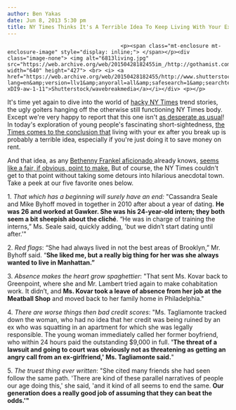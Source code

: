 ```yaml
---
author: Ben Yakas
date: Jun 8, 2013 5:30 pm
title: NY Times Thinks It's A Terrible Idea To Keep Living With Your Ex For The Lease
---
```


	
										<p><span class="mt-enclosure mt-enclosure-image" style="display: inline;"> </span></p><div class="image-none"> <img alt="6813living.jpg" src="https://web.archive.org/web/20150428182455im_/http://gothamist.com/attachments/byakas/6813living.jpg" width="640" height="427"> <br> <i> <a href="https://web.archive.org/web/20150428182455/http://www.shutterstock.com/cat.mhtml?lang=en&amp;version=llv1&amp;anyorall=all&amp;safesearch=1&amp;searchterm=couple%20fighting&amp;search_group=&amp;search_source=related_searches#id=90148771&amp;src=LX14Vamrab3TfS-xDI9-aw-1-11">Shutterstock/wavebreakmedia</a></i></div> <p></p>

<p>It&apos;s time yet again to dive into the world of <a href="https://web.archive.org/web/20150428182455/http://gothamist.com/tags/nytimes">hacky NY Times</a> trend stories, the ugly goiters hanging off the otherwise still functioning NY Times body. Except we&apos;re very happy to report that this one isn&apos;t <a href="https://web.archive.org/web/20150428182455/http://gothamist.com/2013/02/16/ny_times_trolls_brooklyn_hipsters_w.php">as desperate as usual</a>! In today&apos;s exploration of young people&apos;s fascinating short-sightedness, <a href="https://web.archive.org/web/20150428182455/http://www.nytimes.com/2013/06/09/realestate/all-over-but-the-lease.html?adxnnl=1&amp;pagewanted=all&amp;adxnnlx=1370722831-tbdVbnpRxpqXvo3ijQ57Uw">the Times comes to the conclusion that</a> living with your ex after you break up is probably a terrible idea, especially if you&apos;re just doing it to save money on rent.</p>

<p>And that idea, as any <a href="https://web.archive.org/web/20150428182455/http://www.people.com/people/article/0,,20698892,00.html">Bethenny Frankel aficionado </a> already knows, <a href="https://web.archive.org/web/20150428182455/http://www.today.com/health/living-ex-practical-or-really-really-toxic-1C9894534">seems like a fair, if obvious, point to make.</a> But of course, the NY Times couldn&apos;t get to that point without taking some detours into hilarious anecdotal town. Take a peek at our five favorite ones below.</p>

<p>1. <em>That which has a beginning will surely have an end:</em> &quot;Cassandra Seale and Mike Byhoff moved in together in 2010 after about a year of dating. <strong>He was 26 and worked at Gawker. She was his 24-year-old intern; they both seem a bit sheepish about the clich&#xE9;</strong>. &#x201C;He was in charge of training the interns,&#x201D; Ms. Seale said, quickly adding, &apos;but we didn&#x2019;t start dating until after.&apos;&quot;</p>

<p>2. <em>Red flags</em>: &#x201C;She had always lived in not the best areas of Brooklyn,&#x201D; Mr. Byhoff said. &#x201C;<strong>She liked me, but a really big thing for her was she always wanted to live in Manhattan.&#x201D;</strong></p>

<p>3. <em>Absence makes the heart grow spaghettier</em>: &quot;That sent Ms. Kovar back to Greenpoint, where she and Mr. Lambert tried again to make cohabitation work. It didn&#x2019;t, and <strong>Ms. Kovar took a leave of absence from her job at the Meatball Shop</strong> and moved back to her family home in Philadelphia.&quot;</p>

<p>4. <em>There are worse things then bad credit scores</em>: &quot;Ms. Tagliamonte tracked down the woman, who had no idea that her credit was being ruined by an ex who was squatting in an apartment for which she was legally responsible. The young woman immediately called her former boyfriend, who within 24 hours paid the outstanding $9,000 in full. <strong>&apos;The threat of a lawsuit and going to court was obviously not as threatening as getting an angry call from an ex-girlfriend,&apos; Ms. Tagliamonte said.</strong>&quot;</p>

<p>5. <em>The truest thing ever written</em>: &quot;She cited many friends she had seen follow the same path. &apos;There are kind of these parallel narratives of people our age doing this,&apos; she said, &apos;and it kind of all seems to end the same. <strong>Our generation does a really good job of assuming that they can beat the odds.&apos;&quot;</strong></p>					
										
									
				